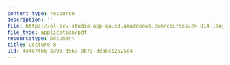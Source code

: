 ```yaml
---
content_type: resource
description: ''
file: https://ol-ocw-studio-app-qa.s3.amazonaws.com/courses/24-914-language-variation-and-change-spring-2019/4e4e7466b390d5670b733da6cb2525e4_MIT24_914s19_lec8.pdf
file_type: application/pdf
resourcetype: Document
title: Lecture 8
uid: 4e4e7466-b390-d567-0b73-3da6cb2525e4
---
```

